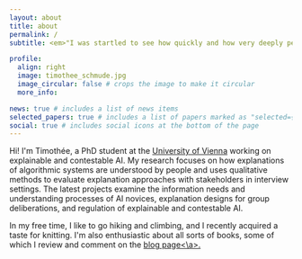 ```yaml
---
layout: about
title: about
permalink: /
subtitle: <em>"I was startled to see how quickly and how very deeply people conversing With DOCTOR became emotionally involved with the computer and how unequivocally they anthropomorphized it."</em> - Joseph Weizenbaum in <a href='https://en.wikipedia.org/wiki/Computer_Power_and_Human_Reason'>Computer Power and Human Reason</a>

profile:
  align: right
  image: timothee_schmude.jpg
  image_circular: false # crops the image to make it circular
  more_info: 

news: true # includes a list of news items
selected_papers: true # includes a list of papers marked as "selected={true}"
social: true # includes social icons at the bottom of the page
---
```


Hi! I'm Timothée, a PhD student at the <a href='https://vda.cs.univie.ac.at/team/person/1001666/#publications'>University of Vienna</a> working on explainable and contestable AI. My research focuses on how explanations of algorithmic systems are understood by people and uses qualitative methods to evaluate explanation approaches with stakeholders in interview settings. The latest projects examine the information needs and understanding processes of AI novices, explanation designs for group deliberations, and regulation of explainable and contestable AI.

In my free time, I like to go hiking and climbing, and I recently acquired a taste for knitting. I'm also enthusiastic about all sorts of books, some of which I review and comment on the <a href="https://timothee-schmude.github.io/blog">blog page<\a>. 

<!--- Put your address / P.O. box / other info right below your picture. You can also disable any of these elements by editing `profile` property of the YAML header of your `_pages/about.md`. Edit `_bibliography/papers.bib` and Jekyll will render your [publications page](/al-folio/publications/) automatically.

# Link to your social media connections, too. This theme is set up to use [Font Awesome icons](https://fontawesome.com/) and [Academicons](https://jpswalsh.github.io/academicons/), like the ones below. Add your Facebook, Twitter, LinkedIn, Google Scholar, or just disable all of them. -->
